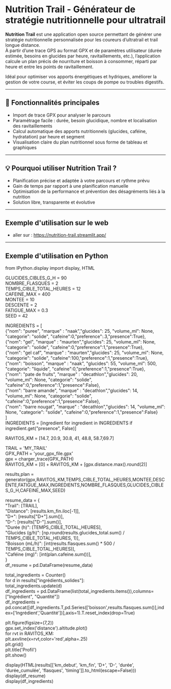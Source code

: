 # Nutrition Trail - Générateur de stratégie nutritionnelle pour ultratrail


**Nutrition Trail** est une application open source permettant de générer une stratégie nutritionnelle personnalisée pour les coureurs d’ultratrail et trail longue distance.  
À partir d’une trace GPS au format GPX et de paramètres utilisateur (durée estimée, besoins en glucides par heure, ravitaillements, etc.), l’application calcule un plan précis de nourriture et boisson à consommer, réparti par heure et entre les points de ravitaillement.  

Idéal pour optimiser vos apports énergétiques et hydriques, améliorer la gestion de votre course, et éviter les coups de pompe ou troubles digestifs.

---

## 🎯 Fonctionnalités principales

- Import de trace GPX pour analyser le parcours  
- Paramétrage facile : durée, besoin glucidique, nombre et localisation des ravitaillements  
- Calcul automatique des apports nutritionnels (glucides, caféine, hydratation) par heure et segment  
- Visualisation claire du plan nutritionnel sous forme de tableau et graphiques  

---

## 💡 Pourquoi utiliser Nutrition Trail ?

- Planification précise et adaptée à votre parcours et rythme prévu  
- Gain de temps par rapport à une planification manuelle  
- Optimisation de la performance et prévention des désagréments liés à la nutrition  
- Solution libre, transparente et évolutive  

---
## Exemple d'utilisation sur le web

- aller sur : https://nutrition-trail.streamlit.app/
  
---

## Exemple d'utilisation en Python  

from IPython.display import display, HTML  


GLUCIDES_CIBLES_G_H = 90  
NOMBRE_FLASQUES = 2  
TEMPS_CIBLE_TOTAL_HEURES = 12  
CAFEINE_MAX = 400  
MONTEE = 10   
DESCENTE = 2  
FATIGUE_MAX = 0.3  
SEED = 42   

INGREDIENTS = [  
    {"nom": "puree", "marque" : "naak","glucides": 25, "volume_ml": None, "categorie": "solide", "cafeine":0,"preference":.3,"presence":True},  
    {"nom": "gel", "marque" : "maurten","glucides": 25, "volume_ml": None, "categorie": "solide", "cafeine":0,"preference":1,"presence":True},  
    {"nom": "gel caf", "marque" : "maurten","glucides": 25, "volume_ml": None, "categorie": "solide", "cafeine":100,"preference":1,"presence":True},  
    {"nom": "boisson", "marque" : "naak", "glucides": 55, "volume_ml": 500, "categorie": "liquide", "cafeine":0,"preference":1,"presence":True},  
    {"nom": "pate de fruits", "marque" : "decathlon","glucides": 20, "volume_ml": None, "categorie": "solide", "cafeine":0,"preference":1,"presence":False},  
    {"nom": "barre amande", "marque" : "decathlon","glucides": 14, "volume_ml": None, "categorie": "solide", "cafeine":0,"preference":1,"presence":False},  
    {"nom": "barre nougat", "marque" : "decathlon","glucides": 14, "volume_ml": None, "categorie": "solide", "cafeine":0,"preference":1,"presence":False}  
]  
INGREDIENTS = [ingredient for ingredient in INGREDIENTS if ingredient.get("presence", False)]  

RAVITOS_KM = [14.7, 20.9, 30.8, 41, 48.8, 58.7,69.7]  

TRAIL = 'MY_TRAIL'  
GPX_PATH = 'your_gpx_file.gpx'  
gpx = charger_trace(GPX_PATH)  
RAVITOS_KM = [0] + RAVITOS_KM + [gpx.distance.max().round(2)]  


results,plan = generator(gpx,RAVITOS_KM,TEMPS_CIBLE_TOTAL_HEURES,MONTEE,DESCENTE,FATIGUE_MAX,INGREDIENTS,NOMBRE_FLASQUES,GLUCIDES_CIBLES_G_H,CAFEINE_MAX,SEED)  

resume_data = {  
    "Trail": [TRAIL],  
    "Distance": [results.km_fin.iloc[-1]],  
    "D+": [results["D+"].sum()],  
    "D-": [results["D-"].sum()],  
    "Durée (h)": [TEMPS_CIBLE_TOTAL_HEURES],  
    "Glucides (g/h)": [np.round(results.glucides_total.sum() / TEMPS_CIBLE_TOTAL_HEURES, 1)],  
    "Boisson (mL/h)": [int(results.flasques.sum() * 500 / TEMPS_CIBLE_TOTAL_HEURES)],  
    "Caféine (mg)": [int(plan.cafeine.sum())],  
}  
df_resume = pd.DataFrame(resume_data)  

total_ingredients = Counter()  
for d in results["ingrédients_solides"]:  
    total_ingredients.update(d)  
df_ingredients = pd.DataFrame(list(total_ingredients.items()),columns=["Ingrédient", "Quantité"])  
df_ingredients = pd.concat([df_ingredients.T,pd.Series(['boisson',results.flasques.sum()],index=['Ingrédient','Quantité'])],axis=1).T.reset_index(drop=True)  

plt.figure(figsize=(7,2))  
gpx.set_index('distance').altitude.plot()  
for rvt in RAVITOS_KM:  
    plt.axvline(x=rvt,color='red',alpha=.25)  
plt.grid()  
plt.title('Profil')  
plt.show()  

display(HTML(results[['km_debut', 'km_fin', 'D+', 'D-', 'durée', 'durée_cumulée', 'flasques', 'timing']].to_html(escape=False)))  
display(df_resume)  
display(df_ingredients)  


